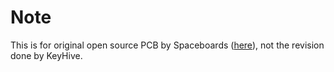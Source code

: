 # Note

This is for original open source PCB by Spaceboards ([here](https://github.com/Spaceboards/SpaceboardsHardware/tree/master/Keyboards/2%25%20Milk)), not the revision done by KeyHive.
